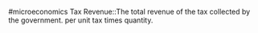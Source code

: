 #microeconomics 
Tax Revenue::The total revenue of the tax collected by the government. per unit tax times quantity. 